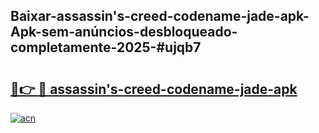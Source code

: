 ## Baixar-assassin's-creed-codename-jade-apk-Apk-sem-anúncios-desbloqueado-completamente-2025-#ujqb7

# <h2><a href="https://ainizakaria.my?title=assassin's-creed-codename-jade-apk&ref=22M">🔗👉 🔴 assassin's-creed-codename-jade-apk</a></h2>

[![acn](https://github.com/user-attachments/assets/0f9c940e-d8b0-45ae-aac7-cd30a18b3e1c)](https://ainizakaria.my?title=assassin's-creed-codename-jade-apk&ref=22M)

